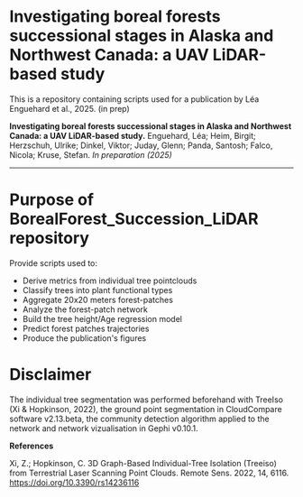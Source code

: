 # Investigating boreal forests successional stages in Alaska and Northwest Canada: a UAV LiDAR-based study
This is a repository containing scripts used for a publication by Léa Enguehard et al., 2025. (in prep)

**Investigating boreal forests successional stages in Alaska and Northwest Canada: a UAV LiDAR-based study.** Enguehard, Léa; Heim, Birgit; Herzschuh, Ulrike; Dinkel, Viktor; Juday, Glenn; Panda, Santosh; Falco, Nicola; Kruse, Stefan. _In preparation (2025)_

***

# Purpose of BorealForest_Succession_LiDAR repository
Provide scripts used to:
-  Derive metrics from individual tree pointclouds
-  Classify trees into plant functional types 
-  Aggregate 20x20 meters forest-patches
-  Analyze the forest-patch network
-  Build the tree height/Age regression model
-  Predict forest patches trajectories
-  Produce the publication's figures

# Disclaimer 

The individual tree segmentation was performed beforehand with TreeIso (Xi & Hopkinson, 2022), the ground point segmentation in  CloudCompare software v2.13.beta, the community detection algorithm applied to the network and network vizualisation in Gephi v0.10.1.


**References**

Xi, Z.; Hopkinson, C. 3D Graph-Based Individual-Tree Isolation (Treeiso) from Terrestrial Laser Scanning Point Clouds. Remote Sens. 2022, 14, 6116. https://doi.org/10.3390/rs14236116
